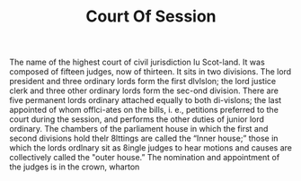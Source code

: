 ---
title: Court Of Session
letter: C
permalink: "/definitions/bld-court-of-session.html"
body: The name of the highest court of civil jurisdiction lu Scot-land. It was composed
  of fifteen judges, now of thirteen. It sits in two divisions. The lord president
  and three ordinary lords form the first dlvlslon; the lord justice clerk and three
  other ordinary lords form the sec-ond division. There are five permanent lords ordinary
  attached equally to both di-vislons; the last appointed of whom offlci-ates on the
  bills, i. e., petitions preferred to the court during the session, and performs
  the other duties of junior lord ordinary. The chambers of the parliament house in
  which the first and second divisions hold thelr 8lttings are called the “Inner house;”
  those in which the lords ordlnary sit as 8ingle judges to hear motions and causes
  are collectively called the "outer house.” The nomination and appointment of the
  judges is in the crown, wharton
published_at: '2018-07-07'
source: Black's Law Dictionary 2nd Ed (1910)
layout: post
---
